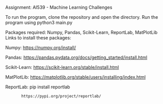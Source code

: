 Assignment: AI539 - Machine Learning Challenges

To run the program, clone the repository and open the directory. Run the program using python3 main.py



Packages required: Numpy, Pandas, Scikit-Learn, ReportLab, MatPlotLib
Links to install these packages:

Numpy: https://numpy.org/install/

Pandas: https://pandas.pydata.org/docs/getting_started/install.html

Scikit-Learn: https://scikit-learn.org/stable/install.html

MatPlotLib: https://matplotlib.org/stable/users/installing/index.html

ReportLab: pip install reportlab

           https://pypi.org/project/reportlab/
